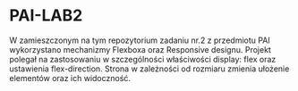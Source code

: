 # PAI-LAB2

W zamieszczonym na tym repozytorium zadaniu nr.2 z przedmiotu PAI wykorzystano mechanizmy Flexboxa oraz Responsive designu.
Projekt polegał na zastosowaniu w szczególności właściwości display: flex oraz ustawienia flex-direction.
Strona w zależności od rozmiaru zmienia ułożenie elementów oraz ich widoczność. 
